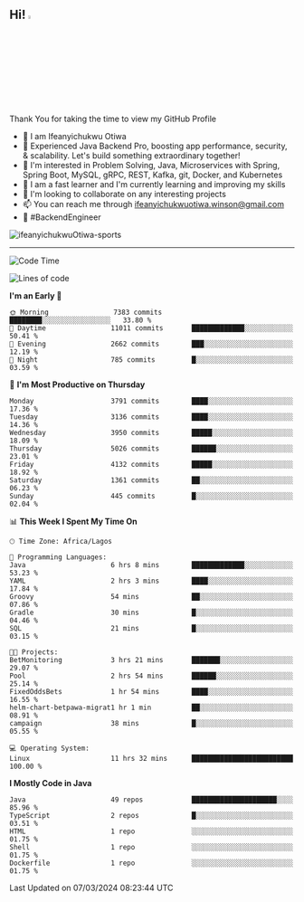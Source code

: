 <!-- BLOG-POST-LIST:START --><!-- BLOG-POST-LIST:END -->

## Hi! <img src="https://media.giphy.com/media/hvRJCLFzcasrR4ia7z/giphy.gif" width="4%"> 

Thank You for taking the time to view my GitHub Profile

- 👋 I am Ifeanyichukwu Otiwa
- 🚀 Experienced Java Backend Pro, boosting app performance, security, & scalability. Let's build something extraordinary together!
- 👀 I'm interested in Problem Solving, Java, Microservices with Spring, Spring Boot, MySQL, gRPC, REST, Kafka, git, Docker, and Kubernetes
- 🌱 I am a fast learner and I'm currently learning and improving my skills
- 💞️ I'm looking to collaborate on any interesting projects
- 📫 You can reach me through ifeanyichukwuotiwa.winson@gmail.com
- 🚀 #BackendEngineer

<p align="left" marginTop="10px"> <img src="https://komarev.com/ghpvc/?username=ifeanyichukwuOtiwa-sports&label=Profile%20views&color=0e75b6&style=for-the-badge" alt="ifeanyichukwuOtiwa-sports" /> </p>

***

<!--START_SECTION:waka-->
![Code Time](http://img.shields.io/badge/Code%20Time-2%2C295%20hrs%2039%20mins-blue)

![Lines of code](https://img.shields.io/badge/From%20Hello%20World%20I%27ve%20Written-4.8%20million%20lines%20of%20code-blue)

**I'm an Early 🐤** 

```text
🌞 Morning                7383 commits        ████████░░░░░░░░░░░░░░░░░   33.80 % 
🌆 Daytime                11011 commits       █████████████░░░░░░░░░░░░   50.41 % 
🌃 Evening                2662 commits        ███░░░░░░░░░░░░░░░░░░░░░░   12.19 % 
🌙 Night                  785 commits         █░░░░░░░░░░░░░░░░░░░░░░░░   03.59 % 
```
📅 **I'm Most Productive on Thursday** 

```text
Monday                   3791 commits        ████░░░░░░░░░░░░░░░░░░░░░   17.36 % 
Tuesday                  3136 commits        ████░░░░░░░░░░░░░░░░░░░░░   14.36 % 
Wednesday                3950 commits        █████░░░░░░░░░░░░░░░░░░░░   18.09 % 
Thursday                 5026 commits        ██████░░░░░░░░░░░░░░░░░░░   23.01 % 
Friday                   4132 commits        █████░░░░░░░░░░░░░░░░░░░░   18.92 % 
Saturday                 1361 commits        ██░░░░░░░░░░░░░░░░░░░░░░░   06.23 % 
Sunday                   445 commits         █░░░░░░░░░░░░░░░░░░░░░░░░   02.04 % 
```


📊 **This Week I Spent My Time On** 

```text
🕑︎ Time Zone: Africa/Lagos

💬 Programming Languages: 
Java                     6 hrs 8 mins        █████████████░░░░░░░░░░░░   53.23 % 
YAML                     2 hrs 3 mins        ████░░░░░░░░░░░░░░░░░░░░░   17.84 % 
Groovy                   54 mins             ██░░░░░░░░░░░░░░░░░░░░░░░   07.86 % 
Gradle                   30 mins             █░░░░░░░░░░░░░░░░░░░░░░░░   04.46 % 
SQL                      21 mins             █░░░░░░░░░░░░░░░░░░░░░░░░   03.15 % 

🐱‍💻 Projects: 
BetMonitoring            3 hrs 21 mins       ███████░░░░░░░░░░░░░░░░░░   29.07 % 
Pool                     2 hrs 54 mins       ██████░░░░░░░░░░░░░░░░░░░   25.14 % 
FixedOddsBets            1 hr 54 mins        ████░░░░░░░░░░░░░░░░░░░░░   16.55 % 
helm-chart-betpawa-migrat1 hr 1 min          ██░░░░░░░░░░░░░░░░░░░░░░░   08.91 % 
campaign                 38 mins             █░░░░░░░░░░░░░░░░░░░░░░░░   05.55 % 

💻 Operating System: 
Linux                    11 hrs 32 mins      █████████████████████████   100.00 % 
```

**I Mostly Code in Java** 

```text
Java                     49 repos            █████████████████████░░░░   85.96 % 
TypeScript               2 repos             █░░░░░░░░░░░░░░░░░░░░░░░░   03.51 % 
HTML                     1 repo              ░░░░░░░░░░░░░░░░░░░░░░░░░   01.75 % 
Shell                    1 repo              ░░░░░░░░░░░░░░░░░░░░░░░░░   01.75 % 
Dockerfile               1 repo              ░░░░░░░░░░░░░░░░░░░░░░░░░   01.75 % 
```




 Last Updated on 07/03/2024 08:23:44 UTC
<!--END_SECTION:waka-->

<!--
<p align="center">
![trophy](https://github-profile-trophy.vercel.app/?username=ifeanyichukwuOtiwa-sports&theme=onedark) (https://github.com/ryo-ma/github-profile-trophy)
</p>
-->

<!---
ifeanyi-otiwa/ifeanyi-otiwa is a ✨ special ✨ repository because its `README.md` (this file) appears on your GitHub profile.
You can click the Preview link to take a look at your changes.
--->
